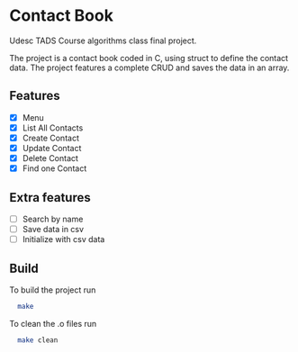 # Contact Book

Udesc TADS Course algorithms class final project.

The project is a contact book coded in C, using struct to define the contact data.
The project features a complete CRUD and saves the data in an array.

## Features

- [x] Menu
- [x] List All Contacts
- [x] Create Contact
- [x] Update Contact
- [x] Delete Contact
- [x] Find one Contact

## Extra features

- [ ] Search by name
- [ ] Save data in csv
- [ ] Initialize with csv data

## Build

To build the project run

```bash
  make
```

To clean the .o files run

```bash
  make clean
```
